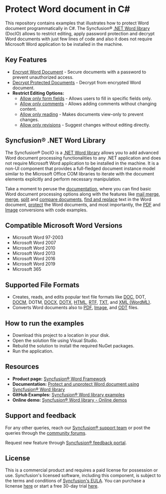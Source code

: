 # Protect Word document in C# 

This repository contains examples that illustrates how to protect Word document programmatically in C#. The Syncfusion&reg; [.NET Word library](https://www.syncfusion.com/document-processing/word-framework/net/word-library?utm_source=github&utm_medium=listing&utm_campaign=github-docio-examples) (DocIO) allows to restrict editing, apply password protection and decrypt Word documents with just few lines of code and also it does not require Microsoft Word application to be installed in the machine.

## Key Features

-   [Encrypt Word Document](https://github.com/SyncfusionExamples/protect-word-documents-c-sharp/tree/master/) - Secure documents with a password to prevent unauthorized access.
-   [Decrypt Protected Documents](https://github.com/SyncfusionExamples/protect-word-documents-c-sharp/tree/master/) - Decrypt from encrypted Word document.
-   **Restrict Editing Options:**
    -   [Allow only form fields](https://github.com/SyncfusionExamples/protect-word-documents-c-sharp/tree/master/Allow-only-form-fields) - Allows users to fill in specific fields only.
    -   [Allow only comments](https://github.com/SyncfusionExamples/protect-word-documents-c-sharp/tree/master/Allow-only-comments) - Allows adding comments without changing content.
    -   [Allow only reading](https://github.com/SyncfusionExamples/protect-word-documents-c-sharp/tree/master/Allow-only-reading) - Makes documents view-only to prevent changes.
    -   [Allow only revisions](https://github.com/SyncfusionExamples/protect-word-documents-c-sharp/tree/master/Allow-only-revisions) - Suggest changes without editing directly.


## Syncfusion&reg; .NET Word Library
The Syncfusion&reg; DocIO is a [.NET Word library](https://www.syncfusion.com/document-processing/word-framework/net/word-library?utm_source=github&utm_medium=listing&utm_campaign=github-docio-examples) allows you to add advanced Word document processing functionalities to any .NET application and does not require Microsoft Word application to be installed in the machine. It is a non-UI component that provides a full-fledged document instance model similar to the Microsoft Office COM libraries to iterate with the document elements explicitly and perform necessary manipulation. 

Take a moment to peruse the [documentation](https://help.syncfusion.com/document-processing/word/word-library/net/overview?utm_source=github&utm_medium=listing&utm_campaign=github-docio-examples), where you can find basic Word document processing options along with the features like [mail merge](https://help.syncfusion.com/document-processing/word/word-library/net/working-with-mail-merge?utm_source=github&utm_medium=listing&utm_campaign=github-docio-examples), [merge](https://help.syncfusion.com/document-processing/word/word-library/net/word-document/merging-word-documents?utm_source=github&utm_medium=listing&utm_campaign=github-docio-examples), [split](https://help.syncfusion.com/document-processing/word/word-library/net/word-document/split-word-documents?utm_source=github&utm_medium=listing&utm_campaign=github-docio-examples) and [compare documents](https://help.syncfusion.com/document-processing/word/word-library/net/word-document/compare-word-documents?utm_source=github&utm_medium=listing&utm_campaign=github-docio-examples), [find and replace](https://help.syncfusion.com/document-processing/word/word-library/net/working-with-find-and-replace?utm_source=github&utm_medium=listing&utm_campaign=github-docio-examples) text in the Word document, [protect](https://help.syncfusion.com/document-processing/word/word-library/net/working-with-security?utm_source=github&utm_medium=listing&utm_campaign=github-docio-examples) the Word documents, and most importantly, the [PDF](https://help.syncfusion.com/document-processing/word/conversions/word-to-pdf/overview?utm_source=github&utm_medium=listing&utm_campaign=github-docio-examples) and [Image](https://help.syncfusion.com/document-processing/word/conversions/word-to-image/overview?utm_source=github&utm_medium=listing&utm_campaign=github-docio-examples) conversions with code examples.

Compatible Microsoft Word Versions
----------------------------------

*   Microsoft Word 97-2003
*   Microsoft Word 2007
*   Microsoft Word 2010
*   Microsoft Word 2013
*   Microsoft Word 2016
*   Microsoft Word 2019
*   Microsoft 365

Supported File Formats
----------------------

*   Creates, reads, and edits popular text file formats like [DOC](https://help.syncfusion.com/document-processing/word/word-library/net/word-file-formats#doc-to-docx-and-docx-to-doc?utm_source=github&utm_medium=listing&utm_campaign=github-docio-examples), DOT, [DOCM](https://help.syncfusion.com/document-processing/word/word-library/net/word-file-formats#macros?utm_source=github&utm_medium=listing&utm_campaign=github-docio-examples), DOTM, [DOCX](https://help.syncfusion.com/document-processing/word/word-library/net/word-file-formats#doc-to-docx-and-docx-to-doc?utm_source=github&utm_medium=listing&utm_campaign=github-docio-examples), [DOTX](https://help.syncfusion.com/document-processing/word/word-library/net/word-file-formats#templates?utm_source=github&utm_medium=listing&utm_campaign=github-docio-examples), [HTML](https://help.syncfusion.com/document-processing/word/word-library/net/html?utm_source=github&utm_medium=listing&utm_campaign=github-docio-examples), [RTF](https://help.syncfusion.com/document-processing/word/word-library/net/rtf?utm_source=github&utm_medium=listing&utm_campaign=github-docio-examples), [TXT](https://help.syncfusion.com/document-processing/word/word-library/net/text?utm_source=github&utm_medium=listing&utm_campaign=github-docio-examples), and [XML (WordML)](https://help.syncfusion.com/document-processing/word/word-library/net/word-file-formats#word-processing-xml-xml?utm_source=github&utm_medium=listing&utm_campaign=github-docio-examples).
*   Converts Word documents also to [PDF](https://help.syncfusion.com/document-processing/word/conversions/word-to-pdf/overview?utm_source=github&utm_medium=listing&utm_campaign=github-docio-examples), [Image](https://help.syncfusion.com/document-processing/word/conversions/word-to-image/overview?utm_source=github&utm_medium=listing&utm_campaign=github-docio-examples), and [ODT](https://help.syncfusion.com/document-processing/word/word-library/net/word-to-odt?utm_source=github&utm_medium=listing&utm_campaign=github-docio-examples) files.

## How to run the examples
- Download this project to a location in your disk.
- Open the solution file using Visual Studio.
- Rebuild the solution to install the required NuGet packages.
- Run the application.

## Resources

- **Product page:** [Syncfusion&reg; Word Framework](https://www.syncfusion.com/document-processing/word-framework/net?utm_source=github&utm_medium=listing&utm_campaign=github-docio-examples)
- **Documentation:** [Protect and unprotect Word document using Syncfusion&reg; Word library](https://help.syncfusion.com/document-processing/word/word-library/net/working-with-security)
- **GitHub Examples:** [Syncfusion&reg; Word library examples](https://github.com/SyncfusionExamples/DocIO-Examples?utm_source=github&utm_medium=listing&utm_campaign=github-docio-examples)
- **Online demo:** [Syncfusion&reg; Word library - Online demos](https://ej2aspnetcore.azurewebsites.net/aspnetcore/word/splitbysection#/material3?utm_source=github&utm_medium=listing&utm_campaign=github-docio-examples)

## Support and feedback
For any other queries, reach our [Syncfusion&reg; support team](https://support.syncfusion.com/?utm_source=github&utm_medium=listing&utm_campaign=github-docio-examples) or post the queries through the [community forums](https://www.syncfusion.com/forums?utm_source=github&utm_medium=listing&utm_campaign=github-docio-examples).

Request new feature through [Syncfusion&reg; feedback portal](https://www.syncfusion.com/feedback?utm_source=github&utm_medium=listing&utm_campaign=github-docio-examples).

## License
This is a commercial product and requires a paid license for possession or use. Syncfusion's licensed software, including this component, is subject to the terms and conditions of [Syncfusion's EULA](https://www.syncfusion.com/license/studio/22.2.5/syncfusion_essential_studio_eula.pdf?utm_source=github&utm_medium=listing&utm_campaign=github-docio-examples). You can purchase a licnense [here](https://www.syncfusion.com/sales/products?utm_source=github&utm_medium=listing&utm_campaign=github-docio-examples) or start a free 30-day trial [here](https://www.syncfusion.com/account/manage-trials/start-trials?utm_source=github&utm_medium=listing&utm_campaign=github-docio-examples).